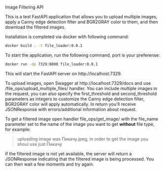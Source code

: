 Image Filtering API

This is a test FastAPI application that allows you to upload multiple images, apply a Canny edge detection filter and BGR2GRAY color to them, and then download the filtered images.

Installation is completed via docker with following command:
```zsh
docker build . -t file_loader:0.0.1
```

To start the application, run the following command, port is your preferense:
```zsh
docker run -dp 7329:8000 file_loader:0.0.1
```

This will start the FastAPI server on http://localhost:7329.

To upload images, open Swagger at http://localhost:7329/docs and use /file_ops/upload_multiple_files/ handler. You can include multiple images in the request, you can also specify the first_threshold and second_threshold parameters as integers to customize the Canny edge detection filter, BGR2GRAY color will apply automatically. In return you'll receive JSONResponse with errors/additional information about request.

To get a filtered image open handler file_ops/get_image/ with the file_name parameter set to the name of the image you want to get **without** file type, for example:

> uploading image was Пикачу.jpeg, in order to get the image you shoul use just Пикачу

If the filtered image is not yet available, the server will return a JSONResponse indicating that the filtered image is being processed. You can then wait a few moments and try again.